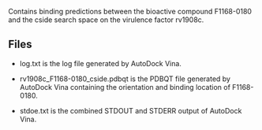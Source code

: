 Contains binding predictions between the bioactive compound F1168-0180 and the cside search space on the virulence factor rv1908c.

## Files

- log.txt is the log file generated by AutoDock Vina.

- rv1908c_F1168-0180_cside.pdbqt is the PDBQT file generated by AutoDock Vina containing the orientation and binding location of F1168-0180.

- stdoe.txt is the combined STDOUT and STDERR output of AutoDock Vina.

